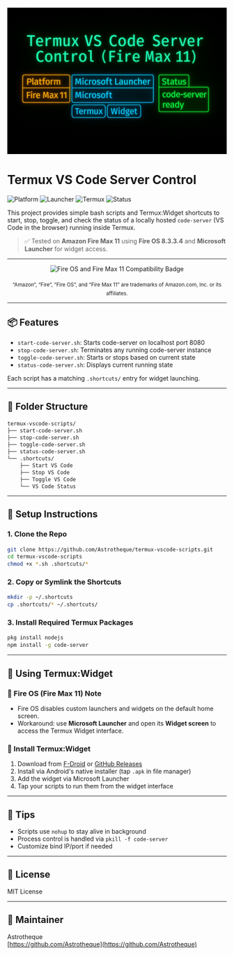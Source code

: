 ![Banner](banner.png)

# Termux VS Code Server Control

![Platform](https://img.shields.io/badge/platform-Fire%20Max%2011-orange)
![Launcher](https://img.shields.io/badge/launcher-Microsoft_Launcher-blue)
![Termux](https://img.shields.io/badge/Termux-Widget-green)
![Status](https://img.shields.io/badge/code--server-ready-brightgreen)

This project provides simple bash scripts and Termux:Widget shortcuts to start, stop, toggle, and check the status of a locally hosted `code-server` (VS Code in the browser) running inside Termux.

> ✅ Tested on **Amazon Fire Max 11** using **Fire OS 8.3.3.4** and **Microsoft Launcher** for widget access.
---

<p align="center">
  <img src="https://img.shields.io/badge/Compatible%20with-Fire%20OS%208%20and%20Fire%20Max%2011%20(2023)-orange?logo=amazon&logoColor=white&style=flat-square" alt="Fire OS and Fire Max 11 Compatibility Badge">
</p>

<p align="center">
  <sub>“Amazon”, “Fire”, “Fire OS”, and “Fire Max 11” are trademarks of Amazon.com, Inc. or its affiliates.</sub>
</p>

---


## 📦 Features

- `start-code-server.sh`: Starts code-server on localhost port 8080
- `stop-code-server.sh`: Terminates any running code-server instance
- `toggle-code-server.sh`: Starts or stops based on current state
- `status-code-server.sh`: Displays current running state

Each script has a matching `.shortcuts/` entry for widget launching.

---

## 🧱 Folder Structure

```
termux-vscode-scripts/
├── start-code-server.sh
├── stop-code-server.sh
├── toggle-code-server.sh
├── status-code-server.sh
└── .shortcuts/
    ├── Start VS Code
    ├── Stop VS Code
    ├── Toggle VS Code
    └── VS Code Status
```

---

## 🔧 Setup Instructions

### 1. Clone the Repo
```bash
git clone https://github.com/Astrotheque/termux-vscode-scripts.git
cd termux-vscode-scripts
chmod +x *.sh .shortcuts/*
```

### 2. Copy or Symlink the Shortcuts
```bash
mkdir -p ~/.shortcuts
cp .shortcuts/* ~/.shortcuts/
```

### 3. Install Required Termux Packages
```bash
pkg install nodejs
npm install -g code-server
```

---

## 🧩 Using Termux:Widget

### 🔹 Fire OS (Fire Max 11) Note

- Fire OS disables custom launchers and widgets on the default home screen.
- Workaround: use **Microsoft Launcher** and open its **Widget screen** to access the Termux Widget interface.

### 🔹 Install Termux:Widget

1. Download from [F-Droid](https://f-droid.org/en/packages/com.termux.widget/) or [GitHub Releases](https://github.com/termux/termux-widget/releases)
2. Install via Android's native installer (tap `.apk` in file manager)
3. Add the widget via Microsoft Launcher
4. Tap your scripts to run them from the widget interface

---

## 🧠 Tips

- Scripts use `nohup` to stay alive in background
- Process control is handled via `pkill -f code-server`
- Customize bind IP/port if needed

---

## 📜 License

MIT License

---

## 👤 Maintainer

Astrotheque  
[https://github.com/Astrotheque](https://github.com/Astrotheque)
